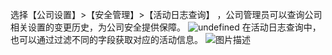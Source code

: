 选择【公司设置】>【安全管理】>【活动日志查询】 ，公司管理员可以查询公司相关设置的变更历史，为公司安全提供保障。
![undefined](https://main.qcloudimg.com/raw/021994ed1981d2832943ebcf7481f8f6.png)
在活动日志查询中，也可以通过过滤不同的字段获取对应的活动信息。
![图片描述](https://main.qcloudimg.com/raw/c6d1e6b1d95a7e4fe1fd815f9d095bb9.png)
